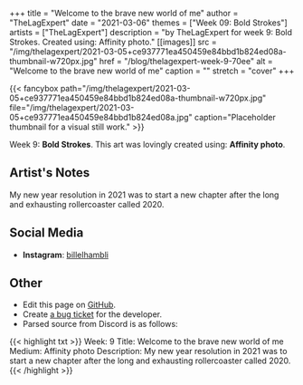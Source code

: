 +++
title =       "Welcome to the brave new world of me"
author =      "TheLagExpert"
date =        "2021-03-06"
themes =      ["Week 09: Bold Strokes"]
artists =     ["TheLagExpert"]
description = "by TheLagExpert for week 9: Bold Strokes. Created using: Affinity photo."
[[images]]
      src = "/img/thelagexpert/2021-03-05+ce937771ea450459e84bbd1b824ed08a-thumbnail-w720px.jpg"
      href = "/blog/thelagexpert-week-9-70ee"
      alt = "Welcome to the brave new world of me"
      caption = ""
      stretch = "cover"
+++

{{< fancybox path="/img/thelagexpert/2021-03-05+ce937771ea450459e84bbd1b824ed08a-thumbnail-w720px.jpg" file="/img/thelagexpert/2021-03-05+ce937771ea450459e84bbd1b824ed08a.jpg" caption="Placeholder thumbnail for a visual still work." >}}


Week 9: **Bold Strokes**. This art was lovingly created using: **Affinity photo**.

## Artist's Notes

My new year resolution in 2021 was to start a new chapter after the long and exhausting rollercoaster called 2020.

## Social Media

- **Instagram**: <a href='https://instagram.com/billelhambli' target='_blank'>billelhambli</a>

## Other

- Edit this page on [GitHub](https://github.com/teaminkling/web-refresh/edit/main/content/blog/thelagexpert-week-9-70ee.md).
- Create [a bug ticket](https://github.com/teaminkling/web-refresh/issues/new?assignees=&labels=bug&template=problem-report.md&title=) for the developer.
- Parsed source from Discord is as follows:

{{< highlight txt >}}
Week: 9
Title: Welcome to the brave new world of me
Medium: Affinity photo 
Description: My new year resolution in 2021 was to start a new chapter after the long and exhausting rollercoaster called 2020.
{{< /highlight >}}